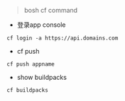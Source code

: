 > bosh cf command

- 登录app console
``` shell
cf login -a https://api.domains.com
```

- cf push

``` shell
cf push appname 
```

- show buildpacks
``` shell
cf buildpacks
```
